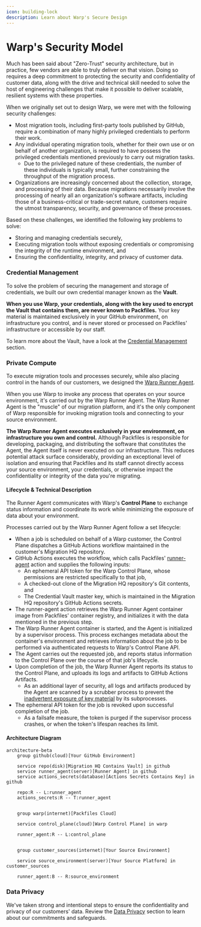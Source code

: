 ```yaml
---
icon: building-lock
description: Learn about Warp's Secure Design
---
```


# Warp's Security Model

Much has been said about "Zero-Trust" security architecture, but in practice, few vendors are able to truly deliver on that vision. Doing so requires a deep commitment to protecting the security and confidentiality of customer data, along with the drive and technical skill needed to solve the host of engineering challenges that make it possible to deliver scalable, resilient systems with these properties.&#x20;

When we originally set out to design Warp, we were met with the following security challenges:

* Most migration tools, including first-party tools published by GitHub, require a combination of many highly privileged credentials to perform their work.
* Any individual operating migration tools, whether for their own use or on behalf of another organization, is required to have possess the privileged credentials mentioned previously to carry out migration tasks.&#x20;
  * Due to the privileged nature of these credentials, the number of these individuals is typically small, further constraining the throughput of the migration process.
* Organizations are increasingly concerned about the collection, storage, and processing of their data. Because migrations necessarily involve the processing of nearly all an organization's software artifacts, including those of a business-critical or trade-secret nature, customers require the utmost transparency, security, and governance of these processes.

Based on these challenges, we identified the following key problems to solve:

* Storing and managing credentials securely,&#x20;
* Executing migration tools without exposing credentials or  compromising the integrity of the runtime environment, and&#x20;
* Ensuring the confidentiality, integrity, and privacy of customer data.

### Credential Management&#x20;

To solve the problem of securing the management and storage of credentials, we built our own credential manager known as the **Vault**.

**When you use Warp, your credentials, along with the key used to encrypt the Vault that contains them, are never known to Packfiles.** Your key material is maintained exclusively in your GitHub environment, on infrastructure you control, and is never stored or processed on Packfiles' infrastructure or accessible by our staff.

To learn more about the Vault, have a look at the [Credential Management](credential-management.md) section.

### Private Compute

To execute migration tools and processes securely, while also placing control in the hands of our customers, we designed the [Warp Runner Agent](../../using-warp/migration-hq/runner-agent.md).&#x20;

When you use Warp to invoke any process that operates on your source environment, it's carried out by the Warp Runner Agent. The Warp Runner Agent is the "muscle" of our migration platform, and it's the only component of Warp responsible for invoking migration tools and connecting to your source environment.&#x20;

**The Warp Runner Agent executes exclusively in your environment, on infrastructure you own and control.** Although Packfiles is responsible for developing, packaging, and distributing the software that constitutes the Agent, the Agent itself is never executed on our infrastructure. This reduces potential attack surface considerably, providing an exceptional level of isolation and ensuring that Packfiles and its staff cannot directly access your source environment, your credentials, or otherwise impact the confidentiality or integrity of the data you're migrating.

#### Lifecycle & Technical Description

The Runner Agent communicates with Warp's **Control Plane** to exchange status information and coordinate its work while minimizing the exposure of data about your environment.&#x20;

Processes carried out by the Warp Runner Agent follow a set lifecycle:

* When a job is scheduled on behalf of a Warp customer, the Control Plane dispatches a GitHub Actions workflow maintained in the customer's Migration HQ repository.
* GitHub Actions executes the workflow, which calls Packfiles' [runner-agent](https://github.com/packfiles/runner-agent) action and supplies the following inputs:
  * An ephemeral API token for the Warp Control Plane, whose permissions are restricted specifically to that job,
  * A checked-out clone of the Migration HQ repository's Git contents, and&#x20;
  * The Credential Vault master key, which is maintained in the Migration HQ repository's GitHub Actions secrets.
* The runner-agent action retrieves the Warp Runner Agent container image from Packfiles' container registry, and initializes it with the data mentioned in the previous step.
* The Warp Runner Agent container is started, and the Agent is initialized by a supervisor process. This process exchanges metadata about the container's environment and retrieves information about the job to be performed via authenticated requests to Warp's Control Plane API.
* The Agent carries out the requested job, and reports status information to the Control Plane over the course of that job's lifecycle.&#x20;
* Upon completion of the job, the Warp Runner Agent reports its status to the Control Plane, and uploads its logs and artifacts to GitHub Actions Artifacts.&#x20;
  * As an additional layer of security, all logs and artifacts produced by the Agent are scanned by a scrubber process to prevent the [inadvertent exposure of key material](https://github.com/github/gh-gei/issues/1151) by its subprocesses.
* The ephemeral API token for the job is revoked upon successful completion of the job.&#x20;
  * As a failsafe measure, the token is purged if the supervisor process crashes, or when the token's lifespan reaches its limit.

#### Architecture Diagram

```mermaid
architecture-beta
    group github(cloud)[Your GitHub Environment]

    service repo(disk)[Migration HQ Contains Vault] in github
    service runner_agent(server)[Runner Agent] in github
    service actions_secrets(database)[Actions Secrets Contains Key] in github

    repo:R -- L:runner_agent
    actions_secrets:R -- T:runner_agent


    group warp(internet)[Packfiles Cloud]
    
    service control_plane(cloud)[Warp Control Plane] in warp

    runner_agent:R -- L:control_plane


    group customer_sources(internet)[Your Source Environment]

    service source_environment(server)[Your Source Platform] in customer_sources
    
    runner_agent:B -- R:source_environment

```

### Data Privacy&#x20;

We've taken strong and intentional steps to ensure the confidentiality and privacy of our customers' data. Review the [Data Privacy](./#data-privacy) section to learn about our commitments and safeguards.
